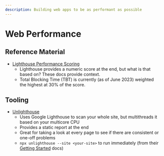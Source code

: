 ```yaml
---
description: Building web apps to be as performant as possible
---
```


# Web Performance

## Reference Material

- [Lighthouse Performance Scoring](https://developer.chrome.com/docs/lighthouse/performance/performance-scoring/)
  - Lighthouse provides a numeric score at the end, but what is that based on?
    These docs provide context.
  - Total Blocking Time (TBT) is currently (as of June 2023) weighted the
    highest at 30% of the score.

## Tooling

- [Unlighthouse](https://unlighthouse.dev/)
  - Uses Google Lighthouse to scan your whole site, but multithreads it based on
    your multicore CPU
  - Provides a static report at the end
  - Great for taking a look at every page to see if there are consistent or
    one-off problems
  - `npx unlighthouse --site <your-site>` to run immediately (from their
    [Getting Started](https://unlighthouse.dev/guide/getting-started) docs)
